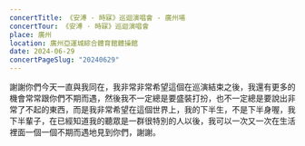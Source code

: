 ```yaml
---
concertTitle: 《安溥 · 時寐》巡迴演唱會 - 廣州場
concertTour: 《安溥 · 時寐》巡迴演唱會
place: 廣州
location: 廣州亞運城綜合體育館體操館
date: 2024-06-29
concertPageSlug: "20240629"
---
```

謝謝你們今天一直與我同在，我非常非常希望這個在巡演結束之後，我還有更多的機會常常跟你們不期而遇，然後我不一定總是要盛裝打扮，也不一定總是要說出非常了不起的東西，而是我非常希望在這個世界上，我的下半生，不是下半身喔，我下半輩子，在已經知道我的聽眾是一群很特別的人以後，我可以一次又一次在生活裡面一個一個不期而遇地見到你們，謝謝。